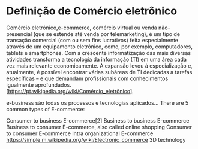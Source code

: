 # Definição de Comércio eletrônico
Comércio eletrônico,e-commerce, comércio virtual ou venda não-presencial (que se estende até venda por telemarketing), é um tipo de transação comercial (com ou sem fins lucrativos) feita especialmente através de um equipamento eletrônico, como, por exemplo, computadores, tablets e smartphones. Com a crescente informatização das mais diversas atividades transforma a tecnologia da informação (TI) em uma área cada vez mais relevante economicamente. A expansão levou à especialização e, atualmente, é possível encontrar várias subáreas de TI dedicadas a tarefas específicas – e que demandam profissionais com conhecimentos igualmente aprofundados. [https://pt.wikipedia.org/wiki/Comércio_eletrônico].


e-business são todas os processos e tecnologias aplicados...
There are 5 common types of E-commerce:

Consumer to business E-commerce[2]
Business to business E-commerce
Business to consumer E-commerce, also called online shopping
Consumer to consumer E-commerce
Intra organizational E-commerce https://simple.m.wikipedia.org/wiki/Electronic_commerce
3D technology


